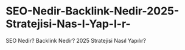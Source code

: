 # SEO-Nedir-Backlink-Nedir-2025-Stratejisi-Nas-l-Yap-l-r-
SEO Nedir? Backlink Nedir? 2025 Stratejisi Nasıl Yapılır?
